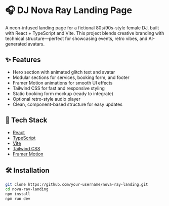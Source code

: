 # 🎧 DJ Nova Ray Landing Page

A neon-infused landing page for a fictional 80s/90s-style female DJ, built with React + TypeScript and Vite. This project blends creative branding with technical structure—perfect for showcasing events, retro vibes, and AI-generated avatars.

## ✨ Features

- Hero section with animated glitch text and avatar
- Modular sections for services, booking form, and footer
- Framer Motion animations for smooth UI effects
- Tailwind CSS for fast and responsive styling
- Static booking form mockup (ready to integrate)
- Optional retro-style audio player
- Clean, component-based structure for easy updates

## 🚀 Tech Stack

- [React](https://reactjs.org/)
- [TypeScript](https://www.typescriptlang.org/)
- [Vite](https://vitejs.dev/)
- [Tailwind CSS](https://tailwindcss.com/)
- [Framer Motion](https://www.framer.com/motion/)

## 🛠️ Installation

```bash
git clone https://github.com/your-username/nova-ray-landing.git
cd nova-ray-landing
npm install
npm run dev
